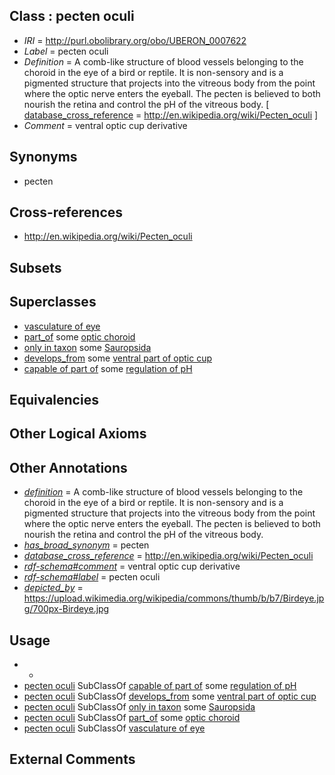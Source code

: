 
## Class : pecten oculi

 * *IRI* = http://purl.obolibrary.org/obo/UBERON_0007622
 * *Label* = pecten oculi
 * *Definition* = A comb-like structure of blood vessels belonging to the choroid in the eye of a bird or reptile. It is non-sensory and is a pigmented structure that projects into the vitreous body from the point where the optic nerve enters the eyeball. The pecten is believed to both nourish the retina and control the pH of the vitreous body. [ [database_cross_reference](../../ef/oboInOwl#hasDbXref.md) = http://en.wikipedia.org/wiki/Pecten_oculi ]
 * *Comment* = ventral optic cup derivative

## Synonyms

 * pecten

## Cross-references

 * http://en.wikipedia.org/wiki/Pecten_oculi

## Subsets


## Superclasses

 * [vasculature of eye](../../UBERON/03/UBERON_0002203.md)
 * [part_of](../../BFO/50/BFO_0000050.md) some [optic choroid](../../UBERON/76/UBERON_0001776.md)
 * [only in taxon](../../RO/60/RO_0002160.md) some [Sauropsida](../../NCBITaxon/57/NCBITaxon_8457.md)
 * [develops_from](../../RO/02/RO_0002202.md) some [ventral part of optic cup](../../UBERON/55/UBERON_0016855.md)
 * [capable of part of](../../RO/16/RO_0002216.md) some [regulation of pH](../../GO/85/GO_0006885.md)

## Equivalencies


## Other Logical Axioms


## Other Annotations

 * *[definition](../../IAO/15/IAO_0000115.md)* = A comb-like structure of blood vessels belonging to the choroid in the eye of a bird or reptile. It is non-sensory and is a pigmented structure that projects into the vitreous body from the point where the optic nerve enters the eyeball. The pecten is believed to both nourish the retina and control the pH of the vitreous body.
 * *[has_broad_synonym](../../ym/oboInOwl#hasBroadSynonym.md)* = pecten
 * *[database_cross_reference](../../ef/oboInOwl#hasDbXref.md)* = http://en.wikipedia.org/wiki/Pecten_oculi
 * *[rdf-schema#comment](../../nt/rdf-schema#comment.md)* = ventral optic cup derivative
 * *[rdf-schema#label](../../el/rdf-schema#label.md)* = pecten oculi
 * *[depicted_by](../../depicted/by/depicted_by.md)* = https://upload.wikimedia.org/wikipedia/commons/thumb/b/b7/Birdeye.jpg/700px-Birdeye.jpg

## Usage

 * -
 * [pecten oculi](../../UBERON/22/UBERON_0007622.md) SubClassOf [capable of part of](../../RO/16/RO_0002216.md) some [regulation of pH](../../GO/85/GO_0006885.md)
 * [pecten oculi](../../UBERON/22/UBERON_0007622.md) SubClassOf [develops_from](../../RO/02/RO_0002202.md) some [ventral part of optic cup](../../UBERON/55/UBERON_0016855.md)
 * [pecten oculi](../../UBERON/22/UBERON_0007622.md) SubClassOf [only in taxon](../../RO/60/RO_0002160.md) some [Sauropsida](../../NCBITaxon/57/NCBITaxon_8457.md)
 * [pecten oculi](../../UBERON/22/UBERON_0007622.md) SubClassOf [part_of](../../BFO/50/BFO_0000050.md) some [optic choroid](../../UBERON/76/UBERON_0001776.md)
 * [pecten oculi](../../UBERON/22/UBERON_0007622.md) SubClassOf [vasculature of eye](../../UBERON/03/UBERON_0002203.md)

## External Comments

